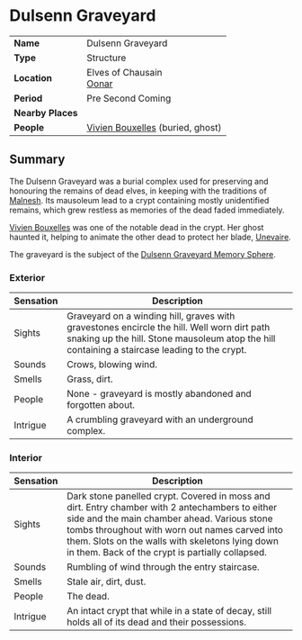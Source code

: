 # Dulsenn Graveyard

|||
| --- | --- |
| **Name** | Dulsenn Graveyard | place.4
| **Type** | Structure |
| **Location** | Elves of Chausain<br>[Oonar](../../planes/oonar.md) |
| **Period** | Pre Second Coming |
| **Nearby Places** | |
| **People** | [Vivien Bouxelles](../../characters/vivien-bouxelles.md) (buried, ghost) |

## Summary

The Dulsenn Graveyard was a burial complex used for preserving and honouring the remains of dead elves, in keeping with the traditions of [Malnesh](../../gods/deities/malnesh.md). Its mausoleum lead to a crypt containing mostly unidentified remains, which grew restless as memories of the dead faded immediately.

[Vivien Bouxelles](../../characters/vivien-bouxelles.md) was one of the notable dead in the crypt. Her ghost haunted it, helping to animate the other dead to protect her blade, [Unevaire](../../items/artifacts-of-oonar/weapons/unevaire.md).

The graveyard is the subject of the [Dulsenn Graveyard Memory Sphere](../../items/artifacts-of-oonar/memory-spheres/dulsenn-graveyard-memory-sphere.md).

### Exterior

| Sensation | Description |
| ---- | --- |
| Sights | Graveyard on a winding hill, graves with gravestones encircle the hill. Well worn dirt path snaking up the hill. Stone mausoleum atop the hill containing a staircase leading to the crypt. |
| Sounds | Crows, blowing wind. |
| Smells | Grass, dirt. |
| People | None - graveyard is mostly abandoned and forgotten about. |
| Intrigue | A crumbling graveyard with an underground complex. |

### Interior

| Sensation | Description |
| ---- | --- |
| Sights | Dark stone panelled crypt. Covered in moss and dirt. Entry chamber with 2 antechambers to either side and the main chamber ahead. Various stone tombs throughout with worn out names carved into them. Slots on the walls with skeletons lying down in them. Back of the crypt is partially collapsed. |
| Sounds | Rumbling of wind through the entry staircase. |
| Smells | Stale air, dirt, dust. |
| People | The dead. |
| Intrigue | An intact crypt that while in a state of decay, still holds all of its dead and their possessions. |
